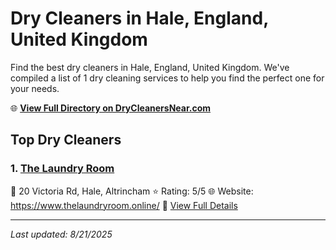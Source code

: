 # Dry Cleaners in Hale, England, United Kingdom

Find the best dry cleaners in Hale, England, United Kingdom. We've compiled a list of 1 dry cleaning services to help you find the perfect one for your needs.

🌐 **[View Full Directory on DryCleanersNear.com](https://drycleanersnear.com/city/United%20Kingdom/England/Hale)**

## Top Dry Cleaners

### 1. [The Laundry Room](https://drycleanersnear.com/dryCleaner/6896abd086a2a96145ad4f1e/the-laundry-room)
📍 20 Victoria Rd, Hale, Altrincham
⭐ Rating: 5/5
🌐 Website: https://www.thelaundryroom.online/
🔗 [View Full Details](https://drycleanersnear.com/dryCleaner/6896abd086a2a96145ad4f1e/the-laundry-room)


---

*Last updated: 8/21/2025*
